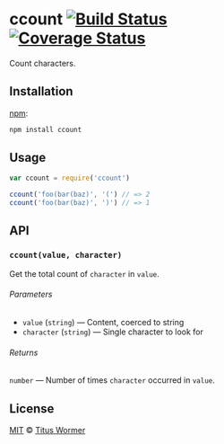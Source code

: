 # ccount [![Build Status][travis-badge]][travis] [![Coverage Status][codecov-badge]][codecov]

Count characters.

## Installation

[npm][]:

```bash
npm install ccount
```

## Usage

```javascript
var ccount = require('ccount')

ccount('foo(bar(baz)', '(') // => 2
ccount('foo(bar(baz)', ')') // => 1
```

## API

### `ccount(value, character)`

Get the total count of `character` in `value`.

###### Parameters

*   `value` (`string`) — Content, coerced to string
*   `character` (`string`) — Single character to look for

###### Returns

`number` — Number of times `character` occurred in `value`.

## License

[MIT][license] © [Titus Wormer][author]

<!-- Definitions -->

[travis-badge]: https://img.shields.io/travis/wooorm/ccount.svg

[travis]: https://travis-ci.org/wooorm/ccount

[codecov-badge]: https://img.shields.io/codecov/c/github/wooorm/ccount.svg

[codecov]: https://codecov.io/github/wooorm/ccount

[npm]: https://docs.npmjs.com/cli/install

[license]: LICENSE

[author]: http://wooorm.com
